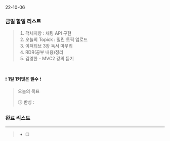 22-10-06
### 금일 할일 리스트


>  1. 객체지향 : 채팅 API 구현
>  2. 오늘의 Topick : 밀린 토픽 업로드
>  3. 이팩티브 3장 독서 마무리
>  4. RDR(공부 내용)정리
>  5. 김영한 -  MVC2 강의 듣기


<br/>

❗ **1일 1커밋은 필수** ❗

> 오늘의 목표
>
> 🕒 반성 : 
>

### 완료 리스트

---
> - [ ]